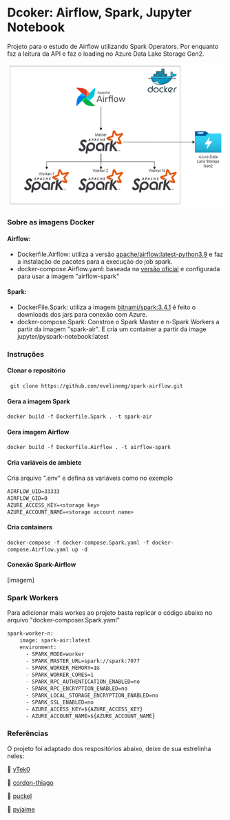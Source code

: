 # Dcoker: Airflow, Spark, Jupyter Notebook

Projeto para o estudo de Airflow utilizando Spark Operators. Por enquanto faz a leitura da API e faz o loading no Azure Data Lake Storage Gen2.

![Arquitetura](/images/arquitetura.png "Arquitetura do Projeto")
### Sobre as imagens Docker
#### Airflow:
- Dockerfile.Airflow: utiliza a versão [apache/airflow:latest-python3.9](https://hub.docker.com/layers/apache/airflow/latest-python3.9/images/sha256-f5dd54399c66eb93e481730efffa66eb002114c10a251de0edeac9bc322cf8ea?context=explore) e faz a instalação de pacotes para a execução do job spark.
- docker-compose.Airflow.yaml: baseada na [versão oficial](https://airflow.apache.org/docs/apache-airflow/2.0.1/docker-compose.yaml) e configurada para usar a imagem "airflow-spark"


#### Spark:
- DockerFile.Spark: utiliza a imagem [bitnami/spark:3.4.1](https://hub.docker.com/layers/bitnami/spark/3.4.1/images/sha256-b1044b4d44db305452948f67747ebf92587c64cd54ffa2a41dc24dc1ee6002e3?context=explore) é feito o downloads dos jars para conexão com Azure.
- docker-compose.Spark: Constroe o Spark Master e n-Spark Workers a partir da imagem "spark-air". E cria um container a partir da image jupyter/pyspark-notebook:latest


### Instruções

#### Clonar o repositório

```
 git clone https://github.com/evelinemg/spark-airflow.git
 ```
#### Gera a imagem Spark

```
docker build -f Dockerfile.Spark . -t spark-air
```

#### Gera imagem Airflow
```
docker build -f Dockerfile.Airflow . -t airflow-spark
```

#### Cria variáveis de ambiete
Cria arquivo ".env" e defina as variáveis como no exemplo
```
AIRFLOW_UID=33333
AIRFLOW_GID=0
AZURE_ACCESS_KEY=<storage key>
AZURE_ACCOUNT_NAME=<storage account name>
```
#### Cria containers
```
docker-compose -f docker-compose.Spark.yaml -f docker-compose.Airflow.yaml up -d
```
#### Conexão Spark-Airflow

[imagem]

### Spark Workers
Para adicionar mais workes ao projeto basta replicar o código abaixo no arquivo "docker-composer.Spark.yaml"
```
spark-worker-n:
    image: spark-air:latest
    environment:
      - SPARK_MODE=worker
      - SPARK_MASTER_URL=spark://spark:7077
      - SPARK_WORKER_MEMORY=1G
      - SPARK_WORKER_CORES=1
      - SPARK_RPC_AUTHENTICATION_ENABLED=no
      - SPARK_RPC_ENCRYPTION_ENABLED=no
      - SPARK_LOCAL_STORAGE_ENCRYPTION_ENABLED=no
      - SPARK_SSL_ENABLED=no
      - AZURE_ACCESS_KEY=${AZURE_ACCESS_KEY}
      - AZURE_ACCOUNT_NAME=${AZURE_ACCOUNT_NAME}
```


### Referências
O projeto foi adaptado dos respositórios abaixo, deixe de sua estrelinha neles:

:star2: [yTek0](https://github.com/yTek01/docker-spark-airflow)

:star2: [cordon-thiago](https://github.com/cordon-thiago/airflow-spark)

:star2: [puckel](https://github.com/puckel/docker-airflow)

:star2: [pyjaime](https://github.com/pyjaime/docker-airflow-spark)